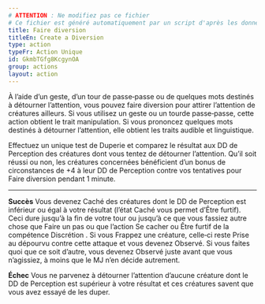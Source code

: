 ```yaml
---
# ATTENTION : Ne modifiez pas ce fichier
# Ce fichier est généré automatiquement par un script d'après les données du module Foundry VTT officiel et de sa traduction
title: Faire diversion
titleEn: Create a Diversion
type: action
typeFr: Action Unique
id: GkmbTGfg8KcgynOA
group: actions
layout: action
---
```

À l’aide d’un geste, d’un tour de passe‑passe ou de quelques mots destinés à détourner l’attention, vous pouvez faire diversion pour attirer l’attention de créatures ailleurs. Si vous utilisez un geste ou un tourde passe‑passe, cette action obtient le trait manipulation. Si vous prononcez quelques mots destinés à détourner l’attention, elle obtient les traits audible et linguistique.

Effectuez un unique test de Duperie et comparez le résultat aux DD de Perception des créatures dont vous tentez de détourner l’attention. Qu’il soit réussi ou non, les créatures concernées bénéficient d’un bonus de circonstances de +4 à leur DD de Perception contre vos tentatives pour Faire diversion pendant 1 minute.

----

**Succès** Vous devenez <a class="entity-link" draggable="true" data-pack="pf2e.conditionitems" data-id="iU0fEDdBp3rXpTMC">Caché</a> des créatures dont le DD de Perception est inférieur ou égal à votre résultat (l’état Caché vous permet d’<a class="entity-link" draggable="true" data-pack="pf2e.actionspf2e" data-id="VMozDqMMuK5kpoX4">Être furtif</a>). Ceci dure jusqu’à la fin de votre tour ou jusqu’à ce que vous fassiez autre chose que Faire un pas ou que l’action <a class="entity-link" draggable="true" data-pack="pf2e.actionspf2e" data-id="XMcnh4cSI32tljXa">Se cacher</a> ou Être furtif de la compétence Discrétion . Si vous Frappez une créature, celle‑ci reste <a class="entity-link" draggable="true" data-pack="pf2e.conditionitems" data-id="AJh5ex99aV6VTggg">Prise au dépourvu</a> contre cette attaque et vous devenez <a class="entity-link" draggable="true" data-pack="pf2e.conditionitems" data-id="1wQY3JYyhMYeeV2G">Observé</a>. Si vous faites quoi que ce soit d’autre, vous devenez Observé juste avant que vous n’agissiez, à moins que le MJ n’en décide autrement.

**Échec** Vous ne parvenez à détourner l’attention d’aucune créature dont le DD de Perception est supérieur à votre résultat et ces créatures savent que vous avez essayé de les duper.


